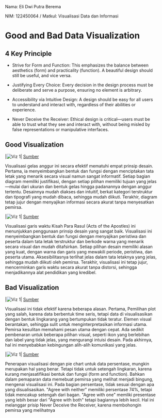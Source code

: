 <tr>
    <td>Nama: Eli Dwi Putra Berema</td>
</tr>

NIM: 122450064 / Matkul: Visualisasi Data dan Informasi

# Good and Bad Data Visualization

## 4 Key Principle

* Strive for Form and Function: This emphasizes the balance between aesthetics (form) and practicality (function). A beautiful design should still be useful, and vice versa. 

* Justifying Every Choice: Every decision in the design process must be deliberate and serve a purpose, ensuring no element is arbitrary.

* Accessibility via Intuitive Design: A design should be easy for all users to understand and interact with, regardless of their abilities or experience.

* Never Deceive the Receiver: Ethical design is critical—users must be able to trust what they see and interact with, without being misled by false representations or manipulative interfaces.

## Good Visualization
|![Viz 1](https://live.staticflickr.com/4147/5083416128_e5e1b3807f_k.jpg)|
[Sumber](https://www.flickr.com/photos/ffranchi/5083416128/in/album-72157618527782372)

Visualisasi gelas anggur ini secara efektif mematuhi empat prinsip desain. Pertama, ia menyeimbangkan bentuk dan fungsi dengan menciptakan tata letak yang menarik secara visual namun sangat informatif. Setiap bagian diagram memiliki justifikasi, dengan setiap pilihan memiliki tujuan yang jelas—mulai dari ukuran dan bentuk gelas hingga padanannya dengan anggur tertentu. Desainnya mudah diakses dan intuitif, berkat kategori terstruktur dan tipografi yang mudah dibaca, sehingga mudah diikuti. Terakhir, diagram tetap jujur ​​dengan menyajikan informasi secara akurat tanpa menyesatkan pemirsa.

|![Viz 1](https://viz.bible/static/474e886b5aa8e1e0293e8dbac84e1f86/7b348/Periods-Acts.webp)|
[Sumber](https://viz.bible/timeline-of-acts-with-people-and-chapters-gallery/)

   Visualisasi garis waktu Kisah Para Rasul (Acts of the Apostles) ini menunjukkan penggunaan prinsip desain yang sangat baik. Visualisasi ini menyeimbangkan bentuk dan fungsi dengan menyajikan peristiwa dan peserta dalam tata letak terstruktur dan berkode warna yang menarik secara visual dan mudah ditafsirkan. Setiap pilihan desain memiliki alasan yang kuat, dengan warna dan garis yang mewakili periode, peristiwa, dan peserta utama. Aksesibilitasnya terlihat jelas dalam tata letaknya yang jelas, sehingga mudah diikuti oleh pemirsa. Terakhir, visualisasi ini tetap jujur, mencerminkan garis waktu secara akurat tanpa distorsi, sehingga menjadikannya alat pendidikan yang kredibel.
   
## Bad Visualization
|![Viz 1](https://64.media.tumblr.com/1c3b9ca6847eb5dfe535125e172400e3/tumblr_qz6iessFp81sgh0voo1_1280.png)|
[Sumber](https://64.media.tumblr.com/1c3b9ca6847eb5dfe535125e172400e3/tumblr_qz6iessFp81sgh0voo1_1280.png)

Visualisasi ini tidak efektif karena beberapa alasan. Pertama, Pemilihan plot yang salah, karena data berbentuk time seris, tetapi data di visualisasikan dengan bentuk lingkarang yang bertumpukan tidak teratur. Elemen visual berantakan, sehingga sulit untuk menginterpretasikan informasi utama. Pemirsa kesulitan memahami pesan utama dengan cepat. Ada sedikit pembenaran untuk beberapa pilihan visual, seperti ikon yang berlebihan dan label yang tidak jelas, yang mengurangi intuisi desain. Pada akhirnya, hal ini menyebabkan kebingungan alih-alih komunikasi yang jelas.

|![Viz 1](https://64.media.tumblr.com/927978d0bb23858a7589d38e86c2b65d/aed56a672a20247f-1e/s1280x1920/31f900605f048c6c44887a3ead66b5b7ddc2e0df.png)|
[Sumber](https://cpost.uchicago.edu/publications/the_jan_6th_hearings_are_reducing_the_violent_threat_to_democracy/)

Penerapan visualisasi dengan pie chart untuk data persentase, mungkin merupakan hal yang benar. Tetapi tidak untuk setengah lingkaran, karena kurang menjasatifikasi bentuk dan fungsi (form and function). Bahkan dalam pemaparan data memebuat pemirsa yang melihat menjadi bingung, mengenai visualisasi ini. Pada bagian persentase, tidak sesuai dengan apa yang disualisasikan. "Agree with neither" memiliki persentase 74%, tetapi tidak mencakup setengah dari bagan. "Agree with one" memliki presentase yang lebih besar dari "Agree with both" tetapi bagiannya lebih kecil. Hal ini melanggar prisip Never Deceive the Receiver, karena membohongin pemirsa yang melihatnya
